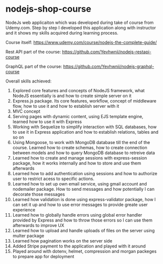 # nodejs-shop-course
NodeJs web applicaiton which was developed during take of course from Udemy.com.
Step by step I developed this application along with instructor and it shows my skills acquired during learning process. 

Course itself: https://www.udemy.com/course/nodejs-the-complete-guide/

Rest API part of the course: https://github.com/Yevhwnii/nodejs-restapi-course

GraphQL part of the course: https://github.com/Yevhwnii/nodejs-graphql-course

Overall skills achieved:
1. Explored core features and concepts of NodeJS framework, what NodeJS essentially is and how to create simple server on it
2. Express.js package. Its core features, workflow, concept of middleware flow, how to use it and how to establish server with it
3. MVC concept
4. Serving pages with dynamic content, using EJS template engine, learned how to use it with Express 
5. Working with Sequelize to simplify interaction with SQL databases, how to use it in Express application and how to establish relations, tables and so on
6. Using Mongoose, to work with MongoDB database till the end of the course. Learned how to create schemas, how to create connection between models and how to 
query MongoDB database to retreive data
7. Learned how to create and manage sessions with express-session package, how it works internally and how to store and use them afterwards
8. Learned how to add authentication using sessions and how to authorize user to restrict acess to specific actions.
9. Learned how to set up own email service, using gmail account and nodemailer package. How to send messages and how potentially I can decorate those messages
10. Learned how validation is done using express-validator package, how I can set it up and how to use error messages to provide greate user experience
11. Learned how to globally handle errors using global error handler provided by Express and how to throw those errors so I can use them afterwards to improve UX
12. Learned how to upload and handle uploads of files on the server using multer package
13. Learned how pagination works on the server side 
14. Added Stripe payment to the application and played with it around
15. Played around with dotenv, helmet, compression and morgan packeges to prepare app for deployment
